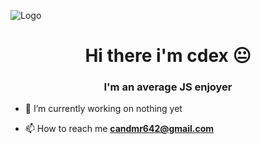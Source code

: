 ![Logo](https://u.cubeupload.com/cdex/thumb19201100068.jpg) 
<h1 align="center">Hi there i'm cdex 😐 </h1>
<h3 align="center">I'm an average JS enjoyer </h3>



- 🔭 I’m currently working on nothing yet


- 📫 How to reach me **candmr642@gmail.com**


